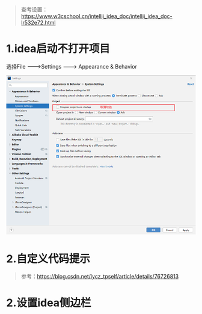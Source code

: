 > 查考设置：https://www.w3cschool.cn/intellij_idea_doc/intellij_idea_doc-lr532e72.html

# 1.idea启动不打开项目

选择File --->Settings ---> Appearance & Behavior

![image-20210607093734355](idea设置技巧图片/image-20210607093734355.png)

# 2.自定义代码提示

> 参考：https://blog.csdn.net/lycz_tpself/article/details/76726813

# 2.设置idea侧边栏

